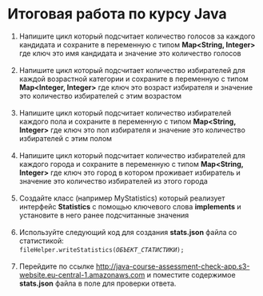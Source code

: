 # Итоговая работа по курсу Java

1. Напишите цикл который подсчитает количество голосов за каждого кандидата и сохраните в переменную с типом <b>Map<String, Integer></b> где ключ это имя кандидата и значение это количество голосов
<br><br>
2. Напишите цикл который подсчитает количество избирателей для каждой возрастной категории и сохраните в переменную с типом <b>Map<Integer, Integer></b> где ключ это возраст избирателя и значение это количество избирателей с этим возрастом
<br><br>
3. Напишите цикл который подсчитает количество избирателей каждого пола и сохраните в переменную с типом <b>Map<String, Integer></b> где ключ это пол избирателя и значение это количество избирателей с этим полом
<br><br>
4. Напишите цикл который подсчитает количество избирателей для каждого города и сохраните в переменную с типом <b>Map<String, Integer></b> где ключ это город в котором проживает избиратель и значение это количество избирателей из этого города
<br><br>
5. Создайте класс (например MyStatistics) который реализует интерфейс <b>Statistics</b> с помощью ключевого слова <b>implements</b> и установите в него ранее подсчитанные значения
<br><br>
6. Используйте следующий код для создания <b>stats.json</b> файла со статистикой:<br>
<code>fileHelper.writeStatistics(<i>ОБЪЕКТ_СТАТИСТИКИ</i>);</code><br><br>
7. Перейдите по ссылке http://java-course-assessment-check-app.s3-website.eu-central-1.amazonaws.com и поместите содержимое <b>stats.json</b> файла в поле для проверки ответа. 
